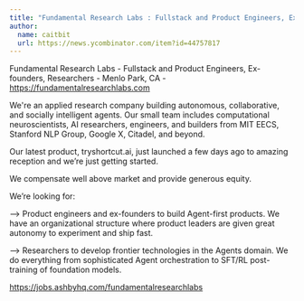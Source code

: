 ```yaml
---
title: "Fundamental Research Labs : Fullstack and Product Engineers, Ex-founders, Researchers"
author:
  name: caitbit
  url: https://news.ycombinator.com/item?id=44757817
---
```

Fundamental Research Labs - Fullstack and Product Engineers, Ex-founders, Researchers - Menlo Park, CA - <a href="https:&#x2F;&#x2F;fundamentalresearchlabs.com" rel="nofollow">https:&#x2F;&#x2F;fundamentalresearchlabs.com</a>

We&#x27;re an applied research company building autonomous, collaborative, and socially intelligent agents. Our small team includes computational neuroscientists, AI researchers, engineers, and builders from MIT EECS, Stanford NLP Group, Google X, Citadel, and beyond.

Our latest product, tryshortcut.ai, just launched a few days ago to amazing reception and we’re just getting started.

We compensate well above market and provide generous equity.

We’re looking for:

—&gt; Product engineers and ex-founders to build Agent-first products. We have an organizational structure where product leaders are given great autonomy to experiment and ship fast.

—&gt; Researchers to develop frontier technologies in the Agents domain. We do everything from sophisticated Agent orchestration to SFT&#x2F;RL post-training of foundation models.

<a href="https:&#x2F;&#x2F;jobs.ashbyhq.com&#x2F;fundamentalresearchlabs" rel="nofollow">https:&#x2F;&#x2F;jobs.ashbyhq.com&#x2F;fundamentalresearchlabs</a>
<JobApplication />

